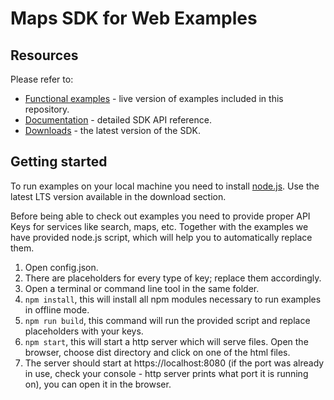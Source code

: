 # Maps SDK for Web Examples

## Resources

Please refer to:
* [Functional examples](https://developer.tomtom.com/maps-sdk-web-js-v5/functional-examples) - live version of examples included in this repository.
* [Documentation](https://developer.tomtom.com/maps-sdk-web-js-v5/documentation) - detailed SDK API reference.
* [Downloads](https://developer.tomtom.com/maps-sdk-web-js-v5/downloads) - the latest version of the SDK.

## Getting started

To run examples on your local machine you need to install [node.js](https://nodejs.org).
Use the latest LTS version available in the download section.

Before being able to check out examples you need to provide proper API Keys for services like search, maps, etc.
Together with the examples we have provided node.js script, which will help you to automatically replace them.
1. Open config.json.
2. There are placeholders for every type of key; replace them accordingly.
3. Open a terminal or command line tool in the same folder.
4. `npm install`, this will install all npm modules necessary to run examples in offline mode.
5. `npm run build`, this command will run the provided script and replace placeholders with your keys.
6. `npm start`, this will start a http server which will serve files. Open the browser, choose dist directory and click on one of the html files.
7. The server should start at https://localhost:8080 (if the port was already in use, check your console - http server prints
   what port it is running on), you can open it in the browser.
